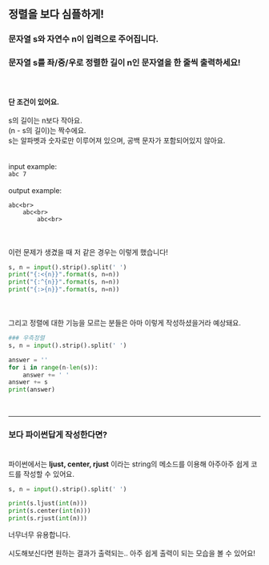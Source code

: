 ## **정렬을 보다 심플하게!**

### 문자열 s와 자연수 n이 입력으로 주어집니다.<br>
### 문자열 s를 좌/중/우로 정렬한 길이 n인 문자열을 한 줄씩 출력하세요!<br><br><br>
**단 조건이 있어요.<br><br>**
s의 길이는 n보다 작아요.<br>
(n - s의 길이)는 짝수에요.<br>
s는 알파벳과 숫자로만 이루어져 있으며, 공백 문자가 포함되어있지 않아요.<br><br><br>
input example:<br>
`abc 7`<br><br>
output example:<br>
```
abc<br>
    abc<br>
        abc<br>
```
<br><br>
이런 문제가 생겼을 때 저 같은 경우는 이렇게 했습니다!<br>
```python
s, n = input().strip().split(' ')
print("{:<{n}}".format(s, n=n))
print("{:^{n}}".format(s, n=n))
print("{:>{n}}".format(s, n=n))
```
<br><br>
그리고 정렬에 대한 기능을 모르는 분들은 아마 이렇게 작성하셨을거라 예상돼요.<br>
```python
### 우측정렬
s, n = input().strip().split(' ')

answer = ''
for i in range(n-len(s)):
    answer += ' '
answer += s
print(answer)
```
<br>

***

### **보다 파이썬답게 작성한다면?<br><br>**
파이썬에서는 **ljust, center, rjust** 이라는 string의 메소드를 이용해 아주아주 쉽게 코드를 작성할 수 있어요.<br>
```python
s, n = input().strip().split(' ')

print(s.ljust(int(n)))
print(s.center(int(n)))
print(s.rjust(int(n)))
```
너무너무 유용합니다.<br><br>
시도해보신다면 원하는 결과가 출력되는.. 아주 쉽게 출력이 되는 모습을 볼 수 있어요!<br><br>